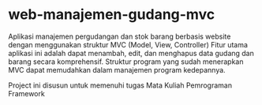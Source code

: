 # web-manajemen-gudang-mvc

Aplikasi manajemen pergudangan dan stok barang berbasis website dengan menggunakan struktur MVC (Model, View, Controller) Fitur utama aplikasi ini adalah dapat menambah, edit, dan menghapus data gudang dan barang secara komprehensif. Struktur program yang sudah menerapkan MVC dapat memudahkan dalam manajemen program kedepannya.

Project ini disusun untuk memenuhi tugas Mata Kuliah Pemrograman Framework
